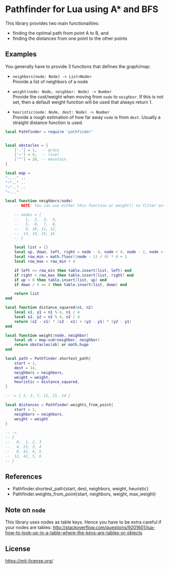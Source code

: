 # Pathfinder for Lua using A* and BFS

This library provides two main functionalities:

- finding the optimal path from point A to B, and
- finding the distances from one point to the other points


## Examples

You generally have to provide 3 functions that defines the graph/map:

- `neighbors(node: Node) -> List<Node>`<br>
  Provide a list of neighbors of a node

- `weight(node: Node, neighbor: Node) -> Number`<br>
  Provide the cost/weight when moving from `node` to `neighbor`. If this is not set, then a default weight function will be used that always return 1.

- `heuristic(node: Node, dest: Node) -> Number`<br>
  Provide a rough estimation of how far away `node` is from `dest`. Usually a straight distance function is used.


```lua
local Pathfinder = require 'pathfinder'


local obstacles = {
	['.'] = 1,  -- grass
	['~'] = 4,  -- river
	['^'] = 20, -- mountain
}

local map = 
"...." ..
"~^.." ..
"~^.." ..
"~..."

local function neighbors(node)
	-- NOTE: You can use either this function or weight() to filter out inaccessible nodes

	-- nodes = {
	-- 	 1,  2,  3,  4,
	-- 	 5,  6,  7,  8,
	-- 	 9, 10, 11, 12,
	-- 	13, 14, 15, 16
	-- }

	local list = {}
	local up, down, left, right = node - 4, node + 4, node - 1, node + 1
	local row_min = math.floor((node - 1) / 4) * 4 + 1
	local row_max = row_min + 4

	if left >= row_min then table.insert(list, left) end
	if right < row_max then table.insert(list, right) end
	if up > 0 then table.insert(list, up) end
	if down / 4 <= 4 then table.insert(list, down) end

	return list
end

local function distance_squared(n1, n2)
	local x1, y1 = n1 % 4, n1 / 4
	local x2, y2 = n2 % 4, n2 / 4
	return (x2 - x1) * (x2 - x1) + (y2 - y1) * (y2 - y1)
end

local function weight(node, neighbor)
	local ob = map:sub(neighbor, neighbor)
	return obstacles[ob] or math.huge
end

local path = Pathfinder.shortest_path{
	start = 1,
	dest = 14,
	neighbors = neighbors,
	weight = weight,
	heuristic = distance_squared,
}

-- -> { 2, 3, 7, 11, 15, 14 }

local distances = Pathfinder.weights_from_point{
	start = 1,
	neighbors = neighbors,
	weight = weight
}

-- ->
-- {
-- 	 0,  1, 2, 3
-- 	 4, 21, 3, 4
-- 	 8, 41, 4, 5
-- 	12, 42, 5, 6
-- }
```


## References

- Pathfinder.shortest_path{start, dest, neighbors, weight, heuristic}
- Pathfinder.weights_from_point{start, neighbors, weight, max_weight}

## Note on `node`

This library uses nodes as table keys. Hence you have to be extra careful if your nodes are tables:
http://stackoverflow.com/questions/9201601/lua-how-to-look-up-in-a-table-where-the-keys-are-tables-or-objects

## License

https://mit-license.org/
